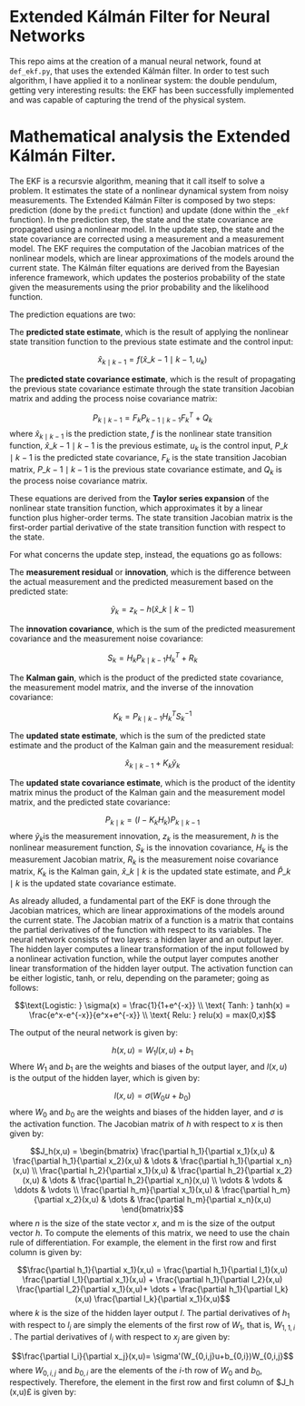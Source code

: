 # Extended Kálmán Filter for Neural Networks

This repo aims at the creation of a manual neural network, found at `def_ekf.py`, that uses the extended Kálmán filter. In order to test such algorithm, I have applied it to a nonlinear system: the double pendulum, getting very interesting results: the EKF has been successfully implemented and was capable of capturing the trend of the physical system.

# Mathematical analysis the Extended Kálmán Filter.

The EKF is a recursvie algorithm, meaning that it call itself to solve a problem. It estimates the state of a nonlinear dynamical system from noisy measurements. The Extended Kálmán Filter is composed by two steps: prediction (done by the `predict` function) and update (done within the `_ekf` function). In the prediction step, the state and the state covariance are propagated using a nonlinear model. In the update step, the state and the state covariance are corrected using a measurement and a measurement model. The EKF requires the computation of the Jacobian matrices of the nonlinear models, which are linear approximations of the models around the current state. The Kálmán filter equations are derived from the Bayesian inference framework, which updates the posterios probability of the state given the measurements using the prior probability and the likelihood function.

The prediction equations are two: 

The **predicted state estimate**, which is the result of applying the nonlinear state transition function to the previous state estimate and the control input:

$$\hat{x}_{k \mid k-1}=f(\hat{x}\_{k-1 \mid k-1}, u_k)$$

The **predicted state covariance estimate**, which is the result of propagating the previous state covariance estimate through the state transition Jacobian matrix and adding the process noise covariance matrix:

$$P_{k \mid k-1} = F_kP_{k-1 \mid k-1}F_k^T+Q_k$$ where $\hat{x}_{k \mid k-1}$ is the prediction state, $f$ is the nonlinear state transition function, $\hat{x}\_{k-1 \mid k-1}$ is the previous estimate, $u_k$ is the control input, $P\_{k \mid k-1}$ is the predicted state covariance, $F_k$ is the state transition Jacobian matrix, $P\_{k-1 \mid k-1}$ is the previous state covariance estimate, and $Q_k$ is the process noise covariance matrix. 

These equations are derived from the **Taylor series expansion** of the nonlinear state transition function, which approximates it by a linear function plus higher-order terms. The state transition Jacobian matrix is the first-order partial derivative of the state transition function with respect to the state.

For what concerns the update step, instead, the equations go as follows:

The **measurement residual** or **innovation**, which is the difference between the actual measurement and the predicted measurement based on the predicted state:

$$\tilde{y}_k=z_k-h(\hat{x}\_{k \mid k-1})$$

The **innovation covariance**, which is the sum of the predicted measurement covariance and the measurement noise covariance:

$$S_k=H_kP_{k \mid k-1}H_k^T+R_k$$

The **Kalman gain**, which is the product of the predicted state covariance, the measurement model matrix, and the inverse of the innovation covariance:

$$K_k=P_{k \mid k-1}H_k^TS_k^{-1}$$

The **updated state estimate**, which is the sum of the predicted state estimate and the product of the Kalman gain and the measurement residual:

$$\hat{x}_{k \mid k-1}+K_k \tilde{y}_k$$

The **updated state covariance estimate**, which is the product of the identity matrix minus the product of the Kalman gain and the measurement model matrix, and the predicted state covariance:

$$P_{k \mid k} = (I-K_kH_k)P_{k \mid k-1}$$ where $\tilde{y}_k$​ is the measurement innovation, $z_k$​ is the measurement, $h$ is the nonlinear measurement function, $S_k$​ is the innovation covariance, $H_k$​ is the measurement Jacobian matrix, $R_k$​ is the measurement noise covariance matrix, $K_k$​ is the Kalman gain, $\hat{x}\_{k \mid k}$​ is the updated state estimate, and $\hat{P}\_{k \mid k}$​ is the updated state covariance estimate.

As already alluded, a fundamental part of the EKF is done through the Jacobian matrices, which are linear approximations of the models around the current state. The Jacobian matrix of a function is a matrix that contains the partial derivatives of the function with respect to its variables. The neural network consists of two layers: a hidden layer and an output layer. The hidden layer computes a linear transformation of the input followed by a nonlinear activation function, while the output layer computes another linear transformation of the hidden layer output. The activation function can be either logistic, tanh, or relu, depending on the parameter; going as follows:

$$\text{Logistic: } \sigma(x) = \frac{1}{1+e^{-x}} \\
\text{ Tanh: } tanh(x) = \frac{e^x-e^{-x}}{e^x+e^{-x}} \\
\text{ Relu: } relu(x) = max(0,x)$$

The output of the neural network is given by:

$$h(x,u) = W_1l(x,u)+b_1$$ Where $W_1$ and $b_1$ are the weights and biases of the output layer, and $l(x,u)$ is the output of the hidden layer, which is given by:

$$l(x,u)= \sigma(W_0u+b_0)$$ where $W_0$ and $b_0$ are the weights and biases of the hidden layer, and $\sigma$ is the activation function. The Jacobian matrix of $h$ with respect to $x$ is then given by:

$$J_h(x,u) = 
\begin{bmatrix}
    \frac{\partial h_1}{\partial x_1}(x,u) & \frac{\partial h_1}{\partial x_2}(x,u) & \dots & \frac{\partial h_1}{\partial x_n}(x,u) \\
    \frac{\partial h_2}{\partial x_1}(x,u) & \frac{\partial h_2}{\partial x_2}(x,u) & \dots & \frac{\partial h_2}{\partial x_n}(x,u) \\
    \vdots  & \vdots  & \ddots & \vdots  \\
    \frac{\partial h_m}{\partial x_1}(x,u) & \frac{\partial h_m}{\partial x_2}(x,u) & \dots & \frac{\partial h_m}{\partial x_n}(x,u)
\end{bmatrix}$$ where $n$ is the size of the state vector $x$, and m is the size of the output vector $h$. To compute the elements of this matrix, we need to use the chain rule of differentiation. For example, the element in the first row and first column is given by: 

$$\frac{\partial h_1}{\partial x_1}(x,u) = \frac{\partial h_1}{\partial l_1}(x,u) \frac{\partial l_1}{\partial x_1}(x,u) + \frac{\partial h_1}{\partial l_2}(x,u) \frac{\partial l_2}{\partial x_1}(x,u)+ \dots + \frac{\partial h_1}{\partial l_k}(x,u) \frac{\partial l_k}{\partial x_1}(x,u)$$ where $k$ is the size of the hidden layer output $l$. The partial derivatives of $h_1​$ with respect to $l_i$​ are simply the elements of the first row of $W_1$​, that is, $W_{1,1,i}$​. The partial derivatives of $l_i$​ with respect to $x_j​$ are given by:

$$\frac{\partial l_i}{\partial x_j}(x,u)= \sigma'(W_{0,i,j}u+b_{0,i})W_{0,i,j}$$ where $W_{0,i,j}$ and $b_{0,i}$ are the elements of the $i$-th row of $W_0$ and $b_0$, respectively. Therefore, the element in the first row and first column of $J_h​(x,u)£ is given by:







